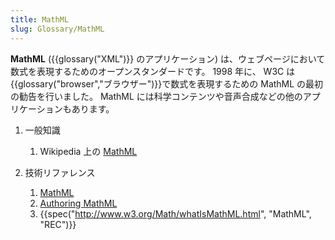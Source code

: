 ```yaml
---
title: MathML
slug: Glossary/MathML
---
```


**MathML** ({{glossary("XML")}} のアプリケーション) は、ウェブページにおいて数式を表現するためのオープンスタンダードです。 1998 年に、 W3C は{{glossary("browser","ブラウザー")}}で数式を表現するための MathML の最初の勧告を行いました。 MathML には科学コンテンツや音声合成などの他のアプリケーションもあります。

1. 一般知識

    1. Wikipedia 上の [MathML](https://ja.wikipedia.org/wiki/MathML)

2. 技術リファレンス

    1. [MathML](/ja/docs/Web/MathML)
    2. [Authoring MathML](/ja/docs/Web/MathML/Authoring)
    3. {{spec("http://www.w3.org/Math/whatIsMathML.html", "MathML", "REC")}}
